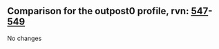 ## Comparison for the outpost0 profile, rvn: [547](https://github.com/PRO100KatYT/FortniteProfileRevisions/tree/main/profiles/outpost0/547%20outpost0.json)-[549](https://github.com/PRO100KatYT/FortniteProfileRevisions/tree/main/profiles/outpost0/549%20outpost0.json)

No changes
